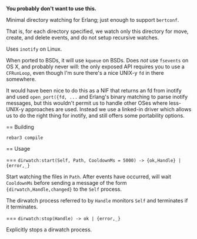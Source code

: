 
**You probably don't want to use this.**


Minimal directory watching for Erlang; just enough to support
`bertconf`.

That is, for each directory specified, we watch only this directory
for move, create, and delete events, and do not setup recursive
watches.

Uses `inotify` on Linux.

When ported to BSDs, it will use `kqueue` on BSDs.  Does _not_ use
`fsevents` on OS X, and probably never will: the only exposed API
requires you to use a `CFRunLoop`, even though I'm sure there's a nice
UNIX-y `fd` in there somewhere.

It would have been nice to do this as a NIF that returns an fd from
inotify and used `open_port({fd, ...` and Erlang's binary matching to
parse inotify messages, but this wouldn't permit us to handle other
OSes where less-UNIX-y approaches are used.  Instead we use a
linked-in driver which allows us to do the right thing for inotify,
and still offers some portability options.

== Building

```
rebar3 compile
```

== Usage

=== `dirwatch:start(Self, Path, CooldownMs = 5000) -> {ok,Handle} | {error,_}`

Start watching the files in `Path`.  After events have occurred, will
wait `CooldownMs` before sending a message of the form
`{dirwatch,Handle,changed}` to the `Self` process.

The dirwatch process referred to by `Handle` monitors `Self` and
terminates if it terminates.

=== `dirwatch:stop(Handle) -> ok | {error,_}`

Explicitly stops a dirwatch process.
